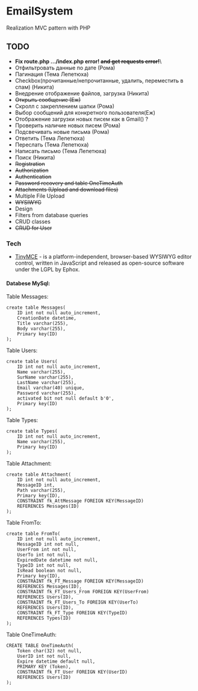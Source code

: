 ﻿# EmailSystem

Realization MVC pattern with PHP


## TODO
- **Fix route.php .../index.php error! ~~and get requests error!~~**\
- Отфильтровать данные по дате (Рома)
- Пагинация (Тема Лепетюха)
- Checkbox(прочитанные/непрочитанные, удалить, переместить в спам) (Никита)
- Внедрение отображение файлов, загрузка (Никита)
- ~~Открыть сообщение (Еж)~~
- Скролл с закреплением шапки (Рома)
- Выбор сообщений для конкретного пользователя(Еж)
- Отображение загрузки новых писем как в Gmail() ?
- Проверить наличие новых писем (Рома)
- Подсвечивать новые письма (Рома)
- Ответить (Тема Лепетюха)
- Переслать (Тема Лепетюха)
- Написать письмо (Тема Лепетюха)
- Поиск (Никита)
- ~~Registration~~
- ~~Authorization~~
- ~~Authentication~~
- ~~Password recovery and table OneTimeAuth~~
- ~~Attachments (Upload and download files)~~
- Multiple File Upload
- ~~WYSIWYG~~
- Design
- Filters from database queries
- CRUD classes
- ~~CRUD for User~~

### Tech
* [TinyMCE](https://www.tinymce.com/) - is a platform-independent, browser-based WYSIWYG editor control, written in JavaScript and released as open-source software under the LGPL by Ephox.

#### Databese MySql:
Table Messages:
```mysql
create table Messages(
	ID int not null auto_increment,
	CreationDate datetime,
	Title varchar(255),
	Body varchar(255),
	Primary key(ID)
);
```
Table Users:
```mysql
create table Users(
	ID int not null auto_increment,
	Name varchar(255),
	SurName varchar(255),
	LastName varchar(255),
	Email varchar(40) unique,
	Password varchar(255),
	activated bit not null default b'0',
	Primary key(ID)
);
```
Table Types:
```mysql
create table Types(
	ID int not null auto_increment,
	Name varchar(255),
	Primary key(ID)
);
```
Table Attachment:
```mysql
create table Attachment( 
	ID int not null auto_increment, 
	MessageID int, 
	Path varchar(255), 
	Primary key(ID), 
	CONSTRAINT fk_AttMessage FOREIGN KEY(MessageID)
	REFERENCES Messages(ID)
);
```
Table FromTo:
```mysql
create table FromTo(
	ID int not null auto_increment,
	MessageID int not null,
	UserFrom int not null,
	UserTo int not null,
	ExpiredDate datetime not null,
	TypeID int not null,
	IsRead boolean not null,
	Primary key(ID),    
	CONSTRAINT fk_FT_Message FOREIGN KEY(MessageID)
	REFERENCES Messages(ID),
	CONSTRAINT fk_FT_Users_From FOREIGN KEY(UserFrom)
	REFERENCES Users(ID),
	CONSTRAINT fk_FT_Users_To FOREIGN KEY(UserTo)
	REFERENCES Users(ID),
	CONSTRAINT fk_FT_Type FOREIGN KEY(TypeID)
	REFERENCES Types(ID)
);
```
Table OneTimeAuth:
```mysql
CREATE TABLE OneTimeAuth(
	Token char(32) not null,
	UserID int not null,
	Expire datetime default null,
	PRIMARY KEY (Token),
	CONSTRAINT fk_FT_User FOREIGN KEY(UserID)
	REFERENCES Users(ID)
);
```
